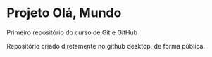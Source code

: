 # Projeto Olá, Mundo

 Primeiro repositório do curso de Git e GitHub

 Repositório criado diretamente no github desktop, de forma pública.
